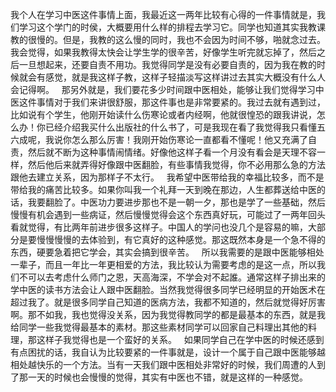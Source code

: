 我个人在学习中医这件事情上面，我最近这一两年比较有心得的一件事情就是，我们学习这个学门的时侯，大概要用什么样的排程去学习它。同学也知道其实我教课教的很慢的。但是，我教的这么慢的同时，我也不会因为时间不够，啪就念过去。我会觉得，如果我教得太快会让学生学的很辛苦，好像学生听完就忘掉了，然后之后一旦想起来，还要自责不用功。我觉得同学是没有必要自责的，因为我在教的时候就会有感觉，就是我这样子教，这样子轻描淡写这样讲过去其实大概没有什么人会记得啊。
 
那另外就是，我们要花多少时间跟中医相处，能够让我们觉得学习中医这件事情对于我们来讲很舒服，那这件事也是非常要紧的。我过去就有遇到过，比如说有个学生，他刚开始读什么伤寒论或者内经啊，他就很惶恐的跟我讲说，怎么办！你已经介绍我买什么出版社的什么书了，可是我现在看了我觉得我只看懂五六成呢，我说你怎么那么厉害！我刚开始伤寒论一直都看不懂呢！他又充满了自责，然后就不断为这种事情闹情绪。好像他这样子看一个月没有看会是天理不容一样，然后他后来就弄得好像跟中医翻脸，有些事情我觉得，你不必用那么急的方法跟他去建立关系，因为那样子不太行。
 
我希望中医带给我的幸福比较多，而不是带给我的痛苦比较多。如果你叫我一个礼拜一天到晚在那边，人生都葬送给中医的话，我要翻脸了。中医功力要进步那也不是一朝一夕，那也是学了一些基础，然后慢慢有机会遇到一些病证，然后慢慢觉得会这个东西真好玩，可能过了一两年回头看就觉得，有比两年前进步很多这样子。中国人的学问也没几个是容易的嘛，大部分是要慢慢慢慢的去体验到，有它真好的这种感觉。那这既然本身是一个急不得的东西，硬要急着把它学会，其实会搞到很辛苦。
 
所以我需要的是跟中医能够相处一辈子，而且一年比一年更相爱的方法，我比较认为需要考虑的是这一点，所以我们不可以去考虑什么师门之恩，天高海深，不学会对不起誰。通常这样子排出来的学中医的读书方法会让人跟中医翻脸。当然我觉得很多同学已经明显的开始医术在超过我了。就是很多同学自己知道的医病方法，我都不知道的，然后就觉得好厉害啊。那不如我，我也觉得没关系，因为我觉得教同学的都是最基本的东西，就是我给同学一些我觉得最基本的素材。那这些素材同学可以回家自己料理出其他的料理，那这样子我觉得也是一个蛮好的关系。
 
如果同学自己在学中医的时候还感到有点困扰的话，我自认为比较要紧的一件事就是，设计一个属于自己跟中医能够越相处越快乐的一个方法。当有一天我们跟中医相处非常好的时候，我们周遭的人到了那一天的时候也会慢慢的觉得，其实有中医也不错，就是这样的一种感觉。
